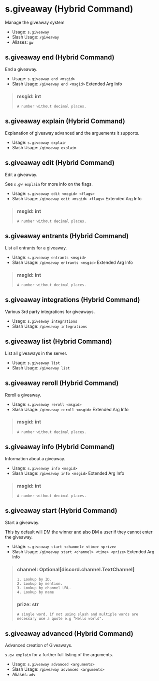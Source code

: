 # s.giveaway (Hybrid Command)
Manage the giveaway system<br/>
 - Usage: `s.giveaway`
 - Slash Usage: `/giveaway`
 - Aliases: `gw`
## s.giveaway end (Hybrid Command)
End a giveaway.<br/>
 - Usage: `s.giveaway end <msgid>`
 - Slash Usage: `/giveaway end <msgid>`
Extended Arg Info
> ### msgid: int
> ```
> A number without decimal places.
> ```
## s.giveaway explain (Hybrid Command)
Explanation of giveaway advanced and the arguements it supports.<br/>
 - Usage: `s.giveaway explain`
 - Slash Usage: `/giveaway explain`
## s.giveaway edit (Hybrid Command)
Edit a giveaway.<br/>

See `s.gw explain` for more info on the flags.<br/>
 - Usage: `s.giveaway edit <msgid> <flags>`
 - Slash Usage: `/giveaway edit <msgid> <flags>`
Extended Arg Info
> ### msgid: int
> ```
> A number without decimal places.
> ```
## s.giveaway entrants (Hybrid Command)
List all entrants for a giveaway.<br/>
 - Usage: `s.giveaway entrants <msgid>`
 - Slash Usage: `/giveaway entrants <msgid>`
Extended Arg Info
> ### msgid: int
> ```
> A number without decimal places.
> ```
## s.giveaway integrations (Hybrid Command)
Various 3rd party integrations for giveaways.<br/>
 - Usage: `s.giveaway integrations`
 - Slash Usage: `/giveaway integrations`
## s.giveaway list (Hybrid Command)
List all giveaways in the server.<br/>
 - Usage: `s.giveaway list`
 - Slash Usage: `/giveaway list`
## s.giveaway reroll (Hybrid Command)
Reroll a giveaway.<br/>
 - Usage: `s.giveaway reroll <msgid>`
 - Slash Usage: `/giveaway reroll <msgid>`
Extended Arg Info
> ### msgid: int
> ```
> A number without decimal places.
> ```
## s.giveaway info (Hybrid Command)
Information about a giveaway.<br/>
 - Usage: `s.giveaway info <msgid>`
 - Slash Usage: `/giveaway info <msgid>`
Extended Arg Info
> ### msgid: int
> ```
> A number without decimal places.
> ```
## s.giveaway start (Hybrid Command)
Start a giveaway.<br/>

This by default will DM the winner and also DM a user if they cannot enter the giveaway.<br/>
 - Usage: `s.giveaway start <channel> <time> <prize>`
 - Slash Usage: `/giveaway start <channel> <time> <prize>`
Extended Arg Info
> ### channel: Optional[discord.channel.TextChannel]
> 
> 
>     1. Lookup by ID.
>     2. Lookup by mention.
>     3. Lookup by channel URL.
>     4. Lookup by name
> 
>     
> ### prize: str
> ```
> A single word, if not using slash and multiple words are necessary use a quote e.g "Hello world".
> ```
## s.giveaway advanced (Hybrid Command)
Advanced creation of Giveaways.<br/>


`s.gw explain` for a further full listing of the arguments.<br/>
 - Usage: `s.giveaway advanced <arguments>`
 - Slash Usage: `/giveaway advanced <arguments>`
 - Aliases: `adv`

